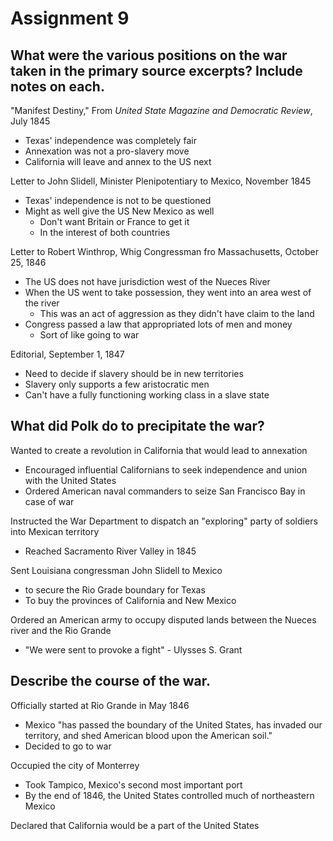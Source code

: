 # Assignment 9

## What were the various positions on the war taken in the primary source excerpts? Include notes on each. 

"Manifest Destiny," From *United State Magazine and Democratic Review*, July 1845
- Texas' independence was completely fair
- Annexation was not a pro-slavery move
- California will leave and annex to the US next

Letter to John Slidell, Minister Plenipotentiary to Mexico, November 1845
- Texas' independence is not to be questioned
- Might as well give the US New Mexico as well
    - Don't want Britain or France to get it
    - In the interest of both countries

Letter to Robert Winthrop, Whig Congressman fro Massachusetts, October 25, 1846
- The US does not have jurisdiction west of the Nueces River
- When the US went to take possession, they went into an area west of the river
    - This was an act of aggression as they didn't have claim to the land
- Congress passed a law that appropriated lots of men and money
    - Sort of like going to war

Editorial, September 1, 1847
- Need to decide if slavery should be in new territories
- Slavery only supports a few aristocratic men
- Can't have a fully functioning working class in a slave state

## What did Polk do to precipitate the war?

Wanted to create a revolution in California that would lead to annexation
- Encouraged influential Californians to seek independence and union with the
  United States
- Ordered American naval commanders to seize San Francisco Bay in case of war

Instructed the War Department to dispatch an "exploring" party of soldiers into
Mexican territory
- Reached Sacramento River Valley in 1845

Sent Louisiana congressman John Slidell to Mexico
- to secure the Rio Grade boundary for Texas
- To buy the provinces of California and New Mexico

Ordered an American army to occupy disputed lands between the Nueces river and the Rio Grande
- "We were sent to provoke a fight" - Ulysses S. Grant

## Describe the course of the war.

Officially started at Rio Grande in May 1846
- Mexico "has passed the boundary of the United States, has invaded our
  territory, and shed American blood upon the American soil."
- Decided to go to war

Occupied the city of Monterrey
- Took Tampico, Mexico's second most important port
- By the end of 1846, the United States controlled much of northeastern Mexico

Declared that California would be a part of the United States

